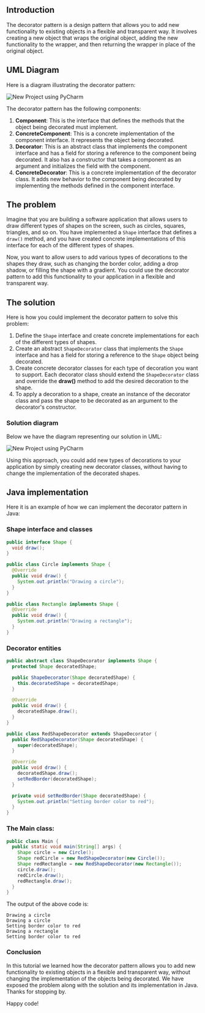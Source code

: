 ## Introduction
The decorator pattern is a design pattern that allows you to add new functionality to existing objects in a flexible and transparent way. It involves creating a new object that wraps the original object, adding the new functionality to the wrapper, and then returning the wrapper in place of the original object.

## UML Diagram
Here is a diagram illustrating the decorator pattern:

![New Project using PyCharm](https://drive.google.com/uc?export=view&id=1AEYMal_DTjLNyJn4zLhL1WanPGFpsdkc)

The decorator pattern has the following components:

1. **Component**: This is the interface that defines the methods that the object being decorated must implement.
2. **ConcreteComponent**: This is a concrete implementation of the component interface. It represents the object being decorated.
3. **Decorator**: This is an abstract class that implements the component interface and has a field for storing a reference to the component being decorated. It also has a constructor that takes a component as an argument and initializes the field with the component.
4. **ConcreteDecorator**: This is a concrete implementation of the decorator class. It adds new behavior to the component being decorated by implementing the methods defined in the component interface.

## The problem
Imagine that you are building a software application that allows users to draw different types of shapes on the screen, such as circles, squares, triangles, and so on. You have implemented a `Shape` interface that defines a `draw()` method, and you have created concrete implementations of this interface for each of the different types of shapes.

Now, you want to allow users to add various types of decorations to the shapes they draw, such as changing the border color, adding a drop shadow, or filling the shape with a gradient. You could use the decorator pattern to add this functionality to your application in a flexible and transparent way.

## The solution
Here is how you could implement the decorator pattern to solve this problem:

1. Define the `Shape` interface and create concrete implementations for each of the different types of shapes.
2. Create an abstract `ShapeDecorator` class that implements the `Shape` interface and has a field for storing a reference to the `Shape` object being decorated.
3. Create concrete decorator classes for each type of decoration you want to support. Each decorator class should extend the `ShapeDecorator` class and override the **draw()** method to add the desired decoration to the shape.
4. To apply a decoration to a shape, create an instance of the decorator class and pass the shape to be decorated as an argument to the decorator's constructor.

### Solution diagram
Below we have the diagram representing our solution in UML:

![New Project using PyCharm](https://drive.google.com/uc?export=view&id=1rBrpRoOd4thzHWpUrK0P3RQDbucppp3w)

Using this approach, you could add new types of decorations to your application by simply creating new decorator classes, without having to change the implementation of the decorated shapes.

## Java implementation
Here it is an example of how we can implement the decorator pattern in Java:

### Shape interface and classes
````java
public interface Shape {
  void draw();
}

public class Circle implements Shape {
  @Override
  public void draw() {
    System.out.println("Drawing a circle");
  }
}

public class Rectangle implements Shape {
  @Override
  public void draw() {
    System.out.println("Drawing a rectangle");
  }
}
````

### Decorator entities
````java
public abstract class ShapeDecorator implements Shape {
  protected Shape decoratedShape;

  public ShapeDecorator(Shape decoratedShape) {
    this.decoratedShape = decoratedShape;
  }

  @Override
  public void draw() {
    decoratedShape.draw();
  }
}

public class RedShapeDecorator extends ShapeDecorator {
  public RedShapeDecorator(Shape decoratedShape) {
    super(decoratedShape);
  }

  @Override
  public void draw() {
    decoratedShape.draw();
    setRedBorder(decoratedShape);
  }

  private void setRedBorder(Shape decoratedShape) {
    System.out.println("Setting border color to red");
  }
}
````

### The Main class:

````java
public class Main {
  public static void main(String[] args) {
    Shape circle = new Circle();
    Shape redCircle = new RedShapeDecorator(new Circle());
    Shape redRectangle = new RedShapeDecorator(new Rectangle());
    circle.draw();
    redCircle.draw();
    redRectangle.draw();
  }
}
````

The output of the above code is:

````commandline
Drawing a circle
Drawing a circle
Setting border color to red
Drawing a rectangle
Setting border color to red
````

### Conclusion
In this tutorial we learned how the decorator pattern allows you to add new functionality to existing objects in a flexible and transparent way, without changing the implementation of the objects being decorated. We have exposed the problem along with the solution and its implementation in Java. Thanks for stopping by.

Happy code!